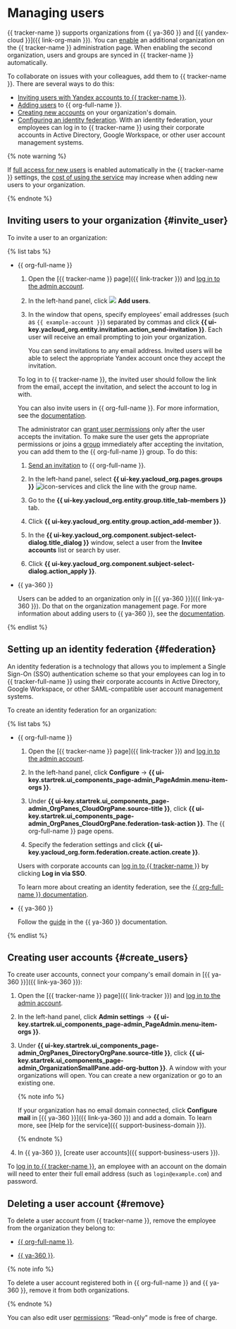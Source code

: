 # Managing users

{{ tracker-name }} supports organizations from {{ ya-360 }} and [{{ yandex-cloud }}]({{ link-org-main }}). You can [enable](https://tracker.yandex.ru/admin/orgs) an additional organization on the {{ tracker-name }} administration page. When enabling the second organization, users and groups are synced in {{ tracker-name }} automatically.

To collaborate on issues with your colleagues, add them to {{ tracker-name }}. There are several ways to do this:
- [Inviting users with Yandex accounts to {{ tracker-name }}](#invite_user).
- [Adding users](../organization/operations/add-account.md) to {{ org-full-name }}.
- [Creating new accounts](#create_users) on your organization's domain.
- [Configuring an identity federation](#federation). With an identity federation, your employees can log in to {{ tracker-name }} using their corporate accounts in Active Directory, Google Workspace, or other user account management systems.


{% note warning %}

If [full access for new users](access.md#access-new-users) is enabled automatically in the {{ tracker-name }} settings, the [cost of using the service](./pricing.md#sec_price) may increase when adding new users to your organization.

{% endnote %}

## Inviting users to your organization {#invite_user}

To invite a user to an organization:

{% list tabs %}

- {{ org-full-name }}

  1. Open the [{{ tracker-name }} page]({{ link-tracker }}) and [log in to the admin account](user/login.md).

  1. In the left-hand panel, click ![](../_assets/tracker/svg/add-user.svg) **Add users**.

  1. In the window that opens, specify employees' email addresses (such as `{{ example-account }}`) separated by commas and click **{{ ui-key.yacloud_org.entity.invitation.action_send-invitation }}**. Each user will receive an email prompting to join your organization.

      You can send invitations to any email address. Invited users will be able to select the appropriate Yandex account once they accept the invitation.

  To log in to {{ tracker-name }}, the invited user should follow the link from the email, accept the invitation, and select the account to log in with.

  You can also invite users in {{ org-full-name }}. For more information, see the [documentation](../organization/operations/add-account.md).

  The administrator can [grant user permissions](../organization/operations/roles.md) only after the user accepts the invitation. To make sure the user gets the appropriate permissions or joins a [group](../organization/concepts/groups.md) immediately after accepting the invitation, you can add them to the {{ org-full-name }} group. To do this:

  1. [Send an invitation](../_includes/organization/add-user.md#useraccount) to {{ org-full-name }}.

  1. In the left-hand panel, select **{{ ui-key.yacloud_org.pages.groups }}** ![icon-services](../_assets/console-icons/persons.svg) and click the line with the group name.

  1. Go to the **{{ ui-key.yacloud_org.entity.group.title_tab-members }}** tab.

  1. Click **{{ ui-key.yacloud_org.entity.group.action_add-member }}**.

  1. In the **{{ ui-key.yacloud_org.component.subject-select-dialog.title_dialog }}** window, select a user from the **Invitee accounts** list or search by user.

  1. Click **{{ ui-key.yacloud_org.component.subject-select-dialog.action_apply }}**.

- {{ ya-360 }}

  Users can be added to an organization only in [{{ ya-360 }}]({{ link-ya-360 }}). Do that on the organization management page. For more information about adding users to {{ ya-360 }}, see the [documentation](https://yandex.com/support/business/users.html#add-users).

{% endlist %}

## Setting up an identity federation {#federation}

An identity federation is a technology that allows you to implement a Single Sign-On (SSO) authentication scheme so that your employees can log in to {{ tracker-full-name }} using their corporate accounts in Active Directory, Google Workspace, or other SAML-compatible user account management systems.

To create an identity federation for an organization:

{% list tabs %}

- {{ org-full-name }}

  1. Open the [{{ tracker-name }} page]({{ link-tracker }}) and [log in to the admin account](user/login.md).

  1. In the left-hand panel, click **Configure** → **{{ ui-key.startrek.ui_components_page-admin_PageAdmin.menu-item-orgs }}**.

  1. Under **{{ ui-key.startrek.ui_components_page-admin_OrgPanes_CloudOrgPane.source-title }}**, click **{{ ui-key.startrek.ui_components_page-admin_OrgPanes_CloudOrgPane.federation-task-action }}**. The {{ org-full-name }} page opens.

  1. Specify the federation settings and click **{{ ui-key.yacloud_org.form.federation.create.action.create }}**.

  Users with corporate accounts can [log in to {{ tracker-name }}](user/login.md) by clicking **Log in via SSO**.

  To learn more about creating an identity federation, see the [{{ org-full-name }} documentation](../organization/concepts/add-federation.md).

- {{ ya-360 }}

  Follow the [guide](https://yandex.ru/support/business/sso/setup.html) in the {{ ya-360 }} documentation.

{% endlist %}

## Creating user accounts {#create_users}

To create user accounts, connect your company's email domain in [{{ ya-360 }}]({{ link-ya-360 }}):

1. Open the [{{ tracker-name }} page]({{ link-tracker }}) and [log in to the admin account](user/login.md).

1. In the left-hand panel, click **Admin settings** → **{{ ui-key.startrek.ui_components_page-admin_PageAdmin.menu-item-orgs }}**.

1. Under **{{ ui-key.startrek.ui_components_page-admin_OrgPanes_DirectoryOrgPane.source-title }}**, click **{{ ui-key.startrek.ui_components_page-admin_OrganizationSmallPane.add-org-button }}**. A window with your organizations will open. You can create a new organization or go to an existing one.

   {% note info %}

   If your organization has no email domain connected, click **Configure mail** in [{{ ya-360 }}]({{ link-ya-360 }}) and add a domain. To learn more, see [Help for the service]({{ support-business-domain }}).

   {% endnote %}

1. In {{ ya-360 }}, [create user accounts]({{ support-business-users }}).

To [log in to {{ tracker-name }}](user/login.md), an employee with an account on the domain will need to enter their full email address (such as `login@example.com`) and password.

## Deleting a user account {#remove}

To delete a user account from {{ tracker-name }}, remove the employee from the organization they belong to:

- [{{ org-full-name }}](../organization/operations/edit-account.md).

- [{{ ya-360 }}](https://yandex.ru/support/business/users.html#sec_delete).

{% note info %}

To delete a user account registered both in {{ org-full-name }} and {{ ya-360 }}, remove it from both organizations.

{% endnote %}

You can also edit user [permissions](./access.md): <q>Read-only</q> mode is free of charge.
